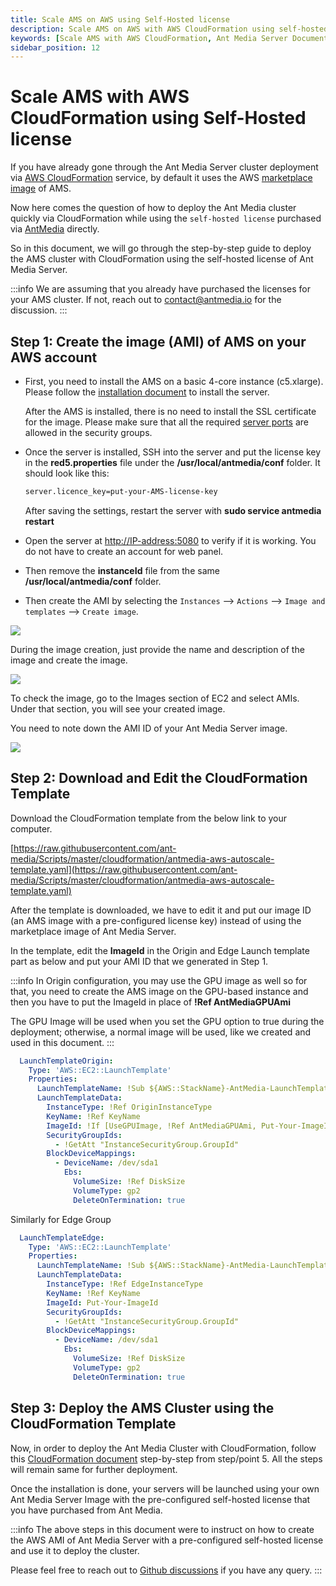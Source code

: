 ```yaml
---
title: Scale AMS on AWS using Self-Hosted license
description: Scale AMS on AWS with AWS CloudFormation using self-hosted license
keywords: [Scale AMS with AWS CloudFormation, Ant Media Server Documentation, Ant Media Server Tutorials]
sidebar_position: 12
---
```


# Scale AMS with AWS CloudFormation using Self-Hosted license

If you have already gone through the Ant Media Server cluster deployment via [AWS CloudFormation](https://antmedia.io/docs/guides/clustering-and-scaling/aws/scale-with-aws-cloudformation/) service, by default it uses the AWS [marketplace image](https://aws.amazon.com/marketplace/pp/prodview-464ritgzkzod6?sr=0-1&ref_=beagle&applicationId=AWSMPContessa#pdp-overview) of AMS.

Now here comes the question of how to deploy the Ant Media cluster quickly via CloudFormation while using the `self-hosted license` purchased via [AntMedia](https://antmedia.io/#products) directly.

So in this document, we will go through the step-by-step guide to deploy the AMS cluster with CloudFormation using the self-hosted license of Ant Media Server.

:::info
We are assuming that you already have purchased the licenses for your AMS cluster. If not, reach out to contact@antmedia.io for the discussion.
:::

## Step 1: Create the image (AMI) of AMS on your AWS account

 - First, you need to install the AMS on a basic 4-core instance
   (c5.xlarge). Please follow the [installation
   document](https://antmedia.io/docs/guides/installing-on-linux/installing-ams-on-linux/) to install the server.
   
   After the AMS is installed, there is no need to install the SSL
   certificate for the image. Please make sure that all the required
   [server ports](https://resources.antmedia.io/docs/installation#server-ports) are allowed in the security groups.
   
 - Once the server is installed, SSH into the server and put the license key in the  **red5.properties**  file under the **/usr/local/antmedia/conf** folder. It should look like this:    

   ```bash
   server.licence_key=put-your-AMS-license-key     
   ```
   
   After saving the settings, restart the server with **sudo service antmedia restart**

- Open the server at [http://IP-address:5080](http://ip-address:5080/) to verify if it is working. You do not have to create an account for web panel.

- Then remove the **instanceId** file from the same **/usr/local/antmedia/conf**  folder.

- Then create the AMI by selecting the `Instances` --> `Actions` --> `Image and templates` --> `Create image`.

![](@site/static/img/clustering-and-scaling/aws-cloudformation/create-aws-ami.png)

During the image creation, just provide the name and description of the image and create the image.

![](@site/static/img/clustering-and-scaling/aws-cloudformation/ams-image.png)

To check the image, go to the Images section of EC2 and select AMIs. Under that section, you will see your created image.

You need to note down the AMI ID of your Ant Media Server image.

![](@site/static/img/clustering-and-scaling/aws-cloudformation/ami-id.png)

## Step 2: Download and Edit the CloudFormation Template

Download the CloudFormation template from the below link to your computer.

[https://raw.githubusercontent.com/ant-media/Scripts/master/cloudformation/antmedia-aws-autoscale-template.yaml](https://raw.githubusercontent.com/ant-media/Scripts/master/cloudformation/antmedia-aws-autoscale-template.yaml)

After the template is downloaded, we have to edit it and put our image ID (an AMS image with a pre-configured license key) instead of using the marketplace image of Ant Media Server.

In the template, edit the **ImageId** in the Origin and Edge Launch template part as below and put your AMI ID that we generated in Step 1.

:::info
In Origin configuration, you may use the GPU image as well so for that, you need to create the AMS image on the GPU-based instance and then you have to put the ImageId in place of **!Ref AntMediaGPUAmi**

The GPU Image will be used when you set the GPU option to true during the deployment; otherwise, a normal image will be used, like we created and used in this document.
:::

```yaml
  LaunchTemplateOrigin:
    Type: 'AWS::EC2::LaunchTemplate'
    Properties:
      LaunchTemplateName: !Sub ${AWS::StackName}-AntMedia-LaunchTemplateOrigin
      LaunchTemplateData:
        InstanceType: !Ref OriginInstanceType
        KeyName: !Ref KeyName
        ImageId: !If [UseGPUImage, !Ref AntMediaGPUAmi, Put-Your-ImageId]
        SecurityGroupIds:
          - !GetAtt "InstanceSecurityGroup.GroupId"
        BlockDeviceMappings:
          - DeviceName: /dev/sda1
            Ebs:
              VolumeSize: !Ref DiskSize
              VolumeType: gp2
              DeleteOnTermination: true
```

Similarly for Edge Group

```yaml
  LaunchTemplateEdge:
    Type: 'AWS::EC2::LaunchTemplate'
    Properties:
      LaunchTemplateName: !Sub ${AWS::StackName}-AntMedia-LaunchTemplateEdge
      LaunchTemplateData:
        InstanceType: !Ref EdgeInstanceType
        KeyName: !Ref KeyName
        ImageId: Put-Your-ImageId
        SecurityGroupIds:
          - !GetAtt "InstanceSecurityGroup.GroupId"
        BlockDeviceMappings:
          - DeviceName: /dev/sda1
            Ebs:
              VolumeSize: !Ref DiskSize
              VolumeType: gp2
              DeleteOnTermination: true
```

## Step 3: Deploy the AMS Cluster using the CloudFormation Template

Now, in order to deploy the Ant Media Cluster with CloudFormation, follow this [CloudFormation document](https://antmedia.io/docs/guides/clustering-and-scaling/aws/scale-with-aws-cloudformation/) step-by-step from step/point 5. All the steps will remain same for further deployment.

Once the installation is done, your servers will be launched using your own Ant Media Server Image with the pre-configured self-hosted license that you have purchased from Ant Media.

:::info
The above steps in this document were to instruct on how to create the AWS AMI of Ant Media Server with a pre-configured self-hosted license and use it to deploy the cluster.

Please feel free to reach out to [Github discussions](https://github.com/orgs/ant-media/discussions) if you have any query.
:::
